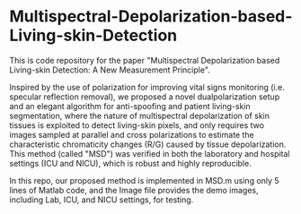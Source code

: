 # Multispectral-Depolarization-based-Living-skin-Detection

This is code repository for the paper "Multispectral Depolarization based Living-skin Detection: A New Measurement Principle".

Inspired by the use of polarization for improving vital signs monitoring (i.e. specular  reflection removal), we proposed a novel dualpolarization setup and an elegant algorithm for anti-spoofing and patient living-skin segmentation, where the nature of multispectral depolarization of skin tissues is exploited to detect living-skin pixels, and only requires two images sampled at parallel and cross polarizations to estimate the characteristic chromaticity changes (R/G) caused by tissue depolarization. This method (called "MSD") was verified in both the laboratory and hospital settings (ICU and NICU), which is robust and highly reproducible.

In this repo, our proposed method is implemented in MSD.m using only 5 lines of Matlab code, and the Image file provides the demo images, including Lab, ICU, and NICU settings, for testing.







